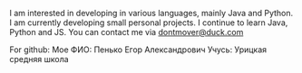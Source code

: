 
I am interested in developing in various languages, mainly Java and Python.
I am currently developing small personal projects.
I continue to learn Java, Python and JS.
You can contact me via dontmover@duck.com
<!---
DonTMover/DonTMover is a ✨ special ✨ repository because its `README.md` (this file) appears on your GitHub profile.
You can click the Preview link to take a look at your changes.
--->

For github:
Мое ФИО: Пенько Егор Александрович
Учусь: Урицкая средняя школа
